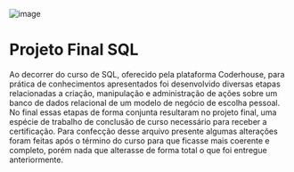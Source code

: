 ![image](https://user-images.githubusercontent.com/131414411/233514507-d6569471-0583-432a-a2cf-4e9db82bd2ea.png)
# Projeto Final SQL 

Ao decorrer do curso de SQL, oferecido pela plataforma Coderhouse, para prática de conhecimentos apresentados foi desenvolvido diversas etapas relacionadas a criação,
manipulação e administração de ações sobre um banco de dados relacional de um modelo
de negócio de escolha pessoal. No final essas etapas de forma conjunta resultaram no
projeto final, uma espécie de trabalho de conclusão de curso necessário para receber a
certificação.
Para confecção desse arquivo presente algumas alterações foram feitas após o término do
curso para que ficasse mais coerente e completo, porém nada que alterasse de forma total
o que foi entregue anteriormente. 

